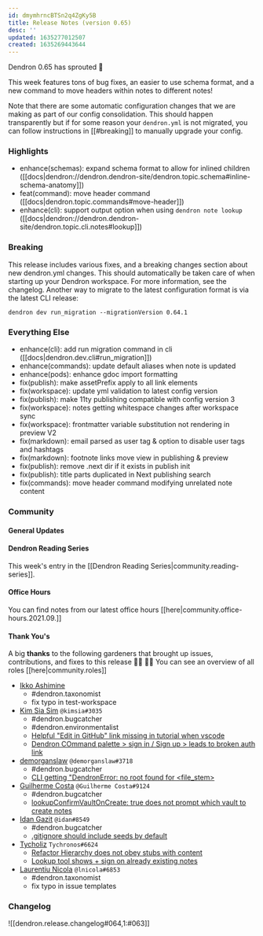 ```yaml
---
id: dmymhrncBTSn2q4ZgKy5B
title: Release Notes (version 0.65)
desc: ''
updated: 1635277012507
created: 1635269443644
---
```


Dendron 0.65 has sprouted  🌱

This week features tons of bug fixes, an easier to use schema format, and a new command to move headers within notes to different notes! 

Note that there are some automatic configuration changes that we are making as part of our config consolidation. This should happen transparently but if for some reason your `dendron.yml` is not migrated, you can follow instructions in [[#breaking]] to manually upgrade your config. 

### Highlights
- enhance(schemas): expand schema format to allow for inlined children ([[docs|dendron://dendron.dendron-site/dendron.topic.schema#inline-schema-anatomy]]) 
- feat(command): move header command ([[docs|dendron.topic.commands#move-header]])
- enhance(cli): support output option when using `dendron note lookup` ([[docs|dendron://dendron.dendron-site/dendron.topic.cli.notes#lookup]])

### Breaking

This release includes various fixes, and a breaking changes section about new dendron.yml changes. This should automatically be taken care of when starting up your Dendron workspace. For more information, see the changelog. Another way to migrate to the latest configuration format is via the latest CLI release:

```
dendron dev run_migration --migrationVersion 0.64.1
```

### Everything Else
- enhance(cli): add run migration command in cli ([[docs|dendron.dev.cli#run_migration]])
- enhance(commands): update default aliases when note is updated
- enhance(pods): enhance gdoc import formatting 
- fix(publish): make assetPrefix apply to all link elements
- fix(workspace): update yml validation to latest config version
- fix(publish): make 11ty publishing compatible with config version 3
- fix(workspace): notes getting whitespace changes after workspace sync 
- fix(workspace): frontmatter variable substitution not rendering in preview V2 
- fix(markdown): email parsed as user tag & option to disable user tags and hashtags 
- fix(markdown): footnote links move view in publishing & preview 
- fix(publish): remove .next dir if it exists in publish init 
- fix(publish): title parts duplicated in Next publishing search 
- fix(commands): move header command modifying unrelated note content 

### Community


#### General Updates

#### Dendron Reading Series

This week's entry in the [[Dendron Reading Series|community.reading-series]]. 

#### Office Hours

<!-- TODO: update the link -->
You can find notes from our latest office hours [[here|community.office-hours.2021.09.]]

#### Thank You's

A big **thanks** to the following gardeners that brought up issues, contributions, and fixes to this release :man_farmer: :woman_farmer: 
You can see an overview of all roles [[here|community.roles]]

- [Ikko Ashimine](https://github.com/eltociear)
    - #dendron.taxonomist
    - fix typo in test-workspace
- [Kim Sia Sim](https://github.com/simkimsia) `@kimsia#3035` 
    - #dendron.bugcatcher
    - #dendron.environmentalist
    - [Helpful "Edit in GitHub" link missing in tutorial when vscode](https://github.com/dendronhq/dendron/issues/1582)
    - [Dendron COmmand palette > sign in / Sign up > leads to broken auth link](https://github.com/dendronhq/dendron/issues/1580)
- [demorganslaw](https://github.com/demorganslaw) `@demorganslaw#3718` 
    - #dendron.bugcatcher
    - [CLI getting "DendronError: no root found for <file_stem>](https://github.com/dendronhq/dendron/issues/1579)
- [Guilherme Costa](https://github.com/guilhermesfc) `@Guilherme Costa#9124`
    - #dendron.bugcatcher
    - [lookupConfirmVaultOnCreate: true does not prompt which vault to create notes](https://github.com/dendronhq/dendron/issues/1570)
- [Idan Gazit](https://github.com/idan) `@idan#8549`
    - #dendron.bugcatcher
    - [.gitignore should include seeds by default ](https://github.com/dendronhq/dendron/issues/1576)
- [Tycholiz](https://github.com/Tycholiz) `Tychronos#6624`
    - [Refactor Hierarchy does not obey stubs with content](https://github.com/dendronhq/dendron/issues/1563)
    - [Lookup tool shows + sign on already existing notes](https://github.com/dendronhq/dendron/issues/1558)
- [Laurentiu Nicola](https://github.com/lnicola) `@lnicola#6853`
    - #dendron.taxonomist
    - fix typo in issue templates
### Changelog
![[dendron.release.changelog#064,1:#063]]
